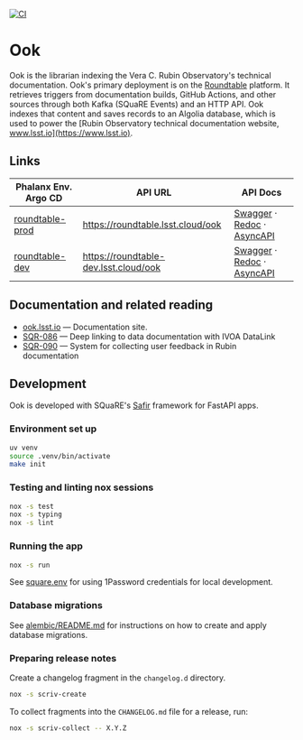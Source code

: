 [![CI](https://github.com/lsst-sqre/ook/actions/workflows/ci.yaml/badge.svg)](https://github.com/lsst-sqre/ook/actions/workflows/ci.yaml)

# Ook

Ook is the librarian indexing the Vera C. Rubin Observatory's technical documentation.
Ook's primary deployment is on the [Roundtable](https://phalanx.lsst.io/environments/roundtable-prod/index.html) platform.
It retrieves triggers from documentation builds, GitHub Actions, and other sources through both Kafka (SQuaRE Events) and an HTTP API.
Ook indexes that content and saves records to an Algolia database, which is used to power the [Rubin Observatory technical documentation website, www.lsst.io](https://www.lsst.io).

## Links

| Phalanx Env. Argo CD                                                                                    | API URL                               | API Docs                                                                                                                                                                  |
| ------------------------------------------------------------------------------------------------------- | ------------------------------------- | ------------------------------------------------------------------------------------------------------------------------------------------------------------------------- |
| [roundtable-prod](https://roundtable.lsst.cloud/argo-cd/applications/argocd/ook?view=tree&resource=)    | https://roundtable.lsst.cloud/ook     | [Swagger](https://roundtable.lsst.cloud/ook/docs) · [Redoc](https://roundtable.lsst.cloud/ook/redoc) · [AsyncAPI](https://roundtable.lsst.cloud/ook/asyncapi)             |
| [roundtable-dev](https://roundtable-dev.lsst.cloud/argo-cd/applications/argocd/ook?view=tree&resource=) | https://roundtable-dev.lsst.cloud/ook | [Swagger](https://roundtable-dev.lsst.cloud/ook/docs) · [Redoc](https://roundtable-dev.lsst.cloud/ook/redoc) · [AsyncAPI](https://roundtable-dev.lsst.cloud/ook/asyncapi) |

## Documentation and related reading

- [ook.lsst.io](https://ook.lsst.io) — Documentation site.
- [SQR-086](https://sqr-086.lsst.io) — Deep linking to data documentation with IVOA DataLink
- [SQR-090](https://sqr-090.lsst.io) — System for collecting user feedback in Rubin documentation

## Development

Ook is developed with SQuaRE's [Safir](https://safir.lsst.io) framework for FastAPI apps.

### Environment set up

```bash
uv venv
source .venv/bin/activate
make init
```

### Testing and linting nox sessions

```bash
nox -s test
nox -s typing
nox -s lint
```

### Running the app

```bash
nox -s run
```

See [square.env](./square.env) for using 1Password credentials for local development.

### Database migrations

See [alembic/README.md](alembic/README.md) for instructions on how to create and apply database migrations.

### Preparing release notes

Create a changelog fragment in the `changelog.d` directory.

```bash
nox -s scriv-create
```

To collect fragments into the `CHANGELOG.md` file for a release, run:

```bash
nox -s scriv-collect -- X.Y.Z
```
